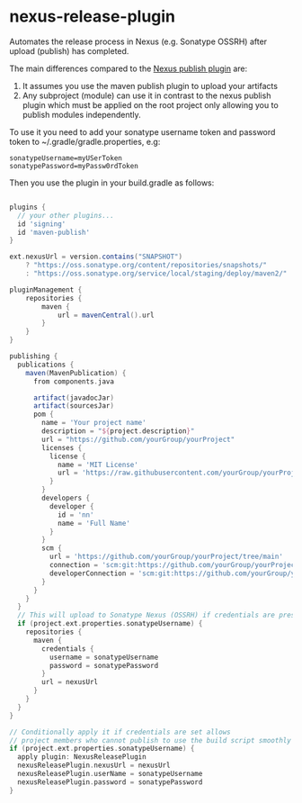 # nexus-release-plugin
Automates the release process in Nexus (e.g. Sonatype OSSRH) after upload (publish) has completed.

The main differences compared to the [Nexus publish plugin](https://github.com/gradle-nexus/publish-plugin) are:
1. It assumes you use the maven publish plugin to upload your artifacts
2. Any subproject (module) can use it in contrast to the nexus publish plugin which must be applied on the 
   root project only allowing you to publish modules independently.

To use it you need to add your sonatype username token and password token to
~/.gradle/gradle.properties, e.g:

```properties
sonatypeUsername=myUSerToken
sonatypePassword=myPassw0rdToken
```

Then you use the plugin in your build.gradle as follows:

```groovy

plugins {
  // your other plugins...
  id 'signing'
  id 'maven-publish'
}

ext.nexusUrl = version.contains("SNAPSHOT")
    ? "https://oss.sonatype.org/content/repositories/snapshots/"
    : "https://oss.sonatype.org/service/local/staging/deploy/maven2/"

pluginManagement {
    repositories {
        maven {
            url = mavenCentral().url
        }
    }
}

publishing {
  publications {
    maven(MavenPublication) {
      from components.java

      artifact(javadocJar)
      artifact(sourcesJar)
      pom {
        name = 'Your project name'
        description = "${project.description}"
        url = "https://github.com/yourGroup/yourProject"
        licenses {
          license {
            name = 'MIT License'
            url = 'https://raw.githubusercontent.com/yourGroup/yourProject/main/LICENSE'
          }
        }
        developers {
          developer {
            id = 'nn'
            name = 'Full Name'
          }
        }
        scm {
          url = 'https://github.com/yourGroup/yourProject/tree/main'
          connection = 'scm:git:https://github.com/yourGroup/yourProject.git'
          developerConnection = 'scm:git:https://github.com/yourGroup/yourProject.git'
        }
      }
    }
  }
  // This will upload to Sonatype Nexus (OSSRH) if credentials are present 
  if (project.ext.properties.sonatypeUsername) {
    repositories {
      maven {
        credentials {
          username = sonatypeUsername
          password = sonatypePassword
        }
        url = nexusUrl
      }
    }
  }
}

// Conditionally apply it if credentials are set allows 
// project members who cannot publish to use the build script smoothly
if (project.ext.properties.sonatypeUsername) {
  apply plugin: NexusReleasePlugin
  nexusReleasePlugin.nexusUrl = nexusUrl
  nexusReleasePlugin.userName = sonatypeUsername
  nexusReleasePlugin.password = sonatypePassword
}
```